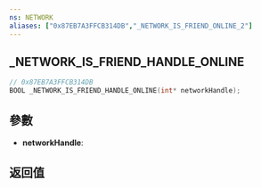 ```yaml
---
ns: NETWORK
aliases: ["0x87EB7A3FFCB314DB","_NETWORK_IS_FRIEND_ONLINE_2"]
---
```

## _NETWORK_IS_FRIEND_HANDLE_ONLINE

```c
// 0x87EB7A3FFCB314DB
BOOL _NETWORK_IS_FRIEND_HANDLE_ONLINE(int* networkHandle);
```


## 參數
* **networkHandle**: 

## 返回值
